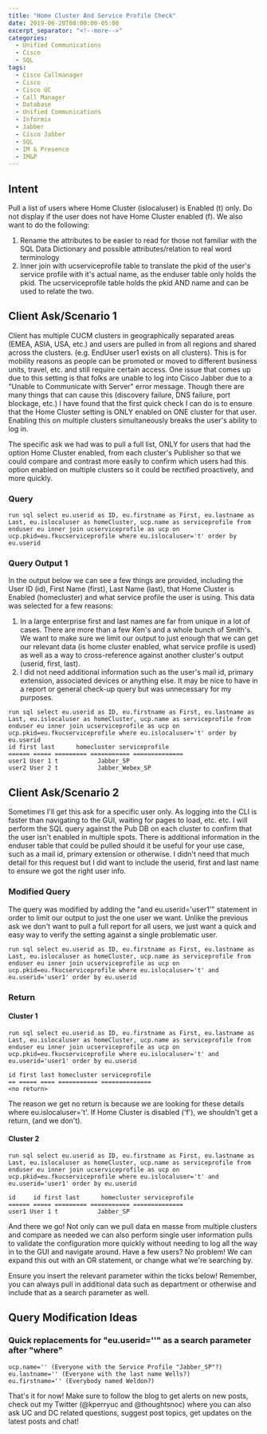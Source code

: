 ```yaml
---
title: "Home Cluster And Service Profile Check"
date: 2019-06-20T08:00:00-05:00
excerpt_separator: "<!--more-->"
categories:
  - Unified Communications
  - Cisco
  - SQL
tags:
  - Cisco Callmanager
  - Cisco
  - Cisco UC
  - Call Manager
  - Database
  - Unified Communications
  - Informix
  - Jabber
  - Cisco Jabber
  - SQL
  - IM & Presence
  - IM&P
---
```

## Intent

Pull a list of users where Home Cluster (islocaluser) is Enabled (t) only. Do not display if the user does not have Home Cluster enabled (f). We also want to do the following:

<!--more-->

1. Rename the attributes to be easier to read for those not familiar with the SQL Data Dictionary and possible attributes/relation to real word terminology
2. Inner join with ucserviceprofile table to translate the pkid of the user's service profile with it's actual name, as the enduser table only holds the pkid. The ucserviceprofile table holds the pkid AND name and can be used to relate the two.

## Client Ask/Scenario 1

Client has multiple CUCM clusters in geographically separated areas (EMEA, ASIA, USA, etc.) and users are pulled in from all regions and shared across the clusters. (e.g. EndUser user1 exists on all clusters). This is for mobility reasons as people can be promoted or moved to different business units, travel, etc. and still require certain access. 
One issue that comes up due to this setting is that folks are unable to log into Cisco Jabber due to a "Unable to Communicate with Server" error message. Though there are many things that can cause this (discovery failure, DNS failure, port blockage, etc.) I have found that the first quick check I can do is to ensure that the Home Cluster setting is ONLY enabled on ONE cluster for that user. Enabling this on multiple clusters simultaneously breaks the user's ability to log in.

The specific ask we had was to pull a full list, ONLY for users that had the option Home Cluster enabled, from each cluster's Publisher so that we could compare and contrast more easily to confirm which users had this option enabled on multiple clusters so it could be rectified proactively, and more quickly.

### Query

```text
run sql select eu.userid as ID, eu.firstname as First, eu.lastname as Last, eu.islocaluser as homeCluster, ucp.name as serviceprofile from enduser eu inner join ucserviceprofile as ucp on ucp.pkid=eu.fkucserviceprofile where eu.islocaluser='t' order by eu.userid
```

### Query Output 1

In the output below we can see a few things are provided, including the User ID (id), First Name (first), Last Name (last), that Home Cluster is Enabled (homecluster) and what service profile the user is using. This data was selected for a few reasons:

1. In a large enterprise first and last names are far from unique in a lot of cases. There are more than a few Ken's and a whole bunch of Smith's. We want to make sure we limit our output to just enough that we can get our relevant data (is home cluster enabled, what service profile is used) as well as a way to cross-reference against another cluster's output (userid, first, last).
2. I did not need additional information such as the user's mail id, primary extension, associated devices or anything else. It may be nice to have in a report or general check-up query but was unnecessary for my purposes.

```text
run sql select eu.userid as ID, eu.firstname as First, eu.lastname as Last, eu.islocaluser as homeCluster, ucp.name as serviceprofile from enduser eu inner join ucserviceprofile as ucp on ucp.pkid=eu.fkucserviceprofile where eu.islocaluser='t' order by eu.userid
id first last      homecluster serviceprofile
====== ===== ========= =========== ==============
user1 User 1 t           Jabber_SP
user2 User 2 t           Jabber_Webex_SP
```

## Client Ask/Scenario 2

Sometimes I'll get this ask for a specific user only. As logging into the CLI is faster than navigating to the GUI, waiting for pages to load, etc. etc. I will perform the SQL query against the Pub DB on each cluster to confirm that the user isn't enabled in multiple spots. There is additional information in the enduser table that could be pulled should it be useful for your use case, such as a mail id, primary extension or otherwise. I didn't need that much detail for this request but I did want to include the userid, first and last name to ensure we got the right user info.

### Modified Query

The query was modified by adding the "and eu.userid='user1'" statement in order to limit our output to just the one user we want. Unlike the previous ask we don't want to pull a full report for all users, we just want a quick and easy way to verify the setting against a single problematic user.

```text
run sql select eu.userid as ID, eu.firstname as First, eu.lastname as Last, eu.islocaluser as homeCluster, ucp.name as serviceprofile from enduser eu inner join ucserviceprofile as ucp on ucp.pkid=eu.fkucserviceprofile where eu.islocaluser='t' and eu.userid='user1' order by eu.userid
```

### Return

#### Cluster 1

```text
run sql select eu.userid as ID, eu.firstname as First, eu.lastname as Last, eu.islocaluser as homeCluster, ucp.name as serviceprofile from enduser eu inner join ucserviceprofile as ucp on ucp.pkid=eu.fkucserviceprofile where eu.islocaluser='t' and eu.userid='user1' order by eu.userid

id first last homecluster serviceprofile
== ===== ==== =========== ==============
<no return>
```

The reason we get no return is because we are looking for these details where eu.islocaluser='t'. If Home Cluster is disabled ('f'), we shouldn't get a return, (and we don't).

#### Cluster 2

```text
run sql select eu.userid as ID, eu.firstname as First, eu.lastname as Last, eu.islocaluser as homeCluster, ucp.name as serviceprofile from enduser eu inner join ucserviceprofile as ucp on ucp.pkid=eu.fkucserviceprofile where eu.islocaluser='t' and eu.userid='user1' order by eu.userid

id     id first last      homecluster serviceprofile
====== ===== ========= =========== ==============
user1 User 1 t           Jabber_SP
```

And there we go! Not only can we pull data en masse from multiple clusters and compare as needed we can also perform single user information pulls to validate the configuration more quickly without needing to log all the way in to the GUI and navigate around. Have a few users? No problem! We can expand this out with an OR statement, or change what we're searching by.

Ensure you insert the relevant parameter within the ticks below! Remember, you can always pull in additional data such as department or otherwise and include that as a search parameter as well.

## Query Modification Ideas

### Quick replacements for "eu.userid=''" as a search parameter after "where"

```text
ucp.name='' (Everyone with the Service Profile "Jabber_SP"?) 
eu.lastname='' (Everyone with the last name Wells?)
eu.firstname='' (Everybody named Weldon?)
```

That's it for now! Make sure to follow the blog to get alerts on new posts, check out my Twitter (@kperryuc and @thoughtsnoc) where you can also ask UC and DC related questions, suggest post topics, get updates on the latest posts and chat!
